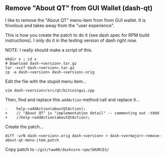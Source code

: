 ## Remove "About QT" from GUI Wallet (dash-qt)

I like to remove the "About QT" menu-item from from GUI wallet. It is
frivolous and takes away from the "user experience".

This is how you create the patch to do it (see dash.spec for RPM build
instructions). I only do it in the testing version of dash right now.

NOTE: I really should make a script of this.

```
mkdir x ; cd x
# Download dash-<version>.tar.gz
tar -xvzf dash-<version>.tar.gz
cp -a dash-<version> dash-<version>.orig
```

Edit the file with the stupid menu item...
```
vim dash-<version>/src/qt/bitcoingui.cpp
```

Then, find and replace this `addAction` method call and replace it...
```
-    help->addAction(aboutQtAction);
+    // "About QT" is "implementation detail" -- commenting out -t0dd
+    //help->addAction(aboutQtAction);
```

Create the patch...
```
diff -urN dash-<version>.orig dash-<version> > dash-<vermajor>-remove-about-qt-menu-item.patch
```

Copy patch to `~/git/taw00/dashcore-rpm/SOURCES/`
